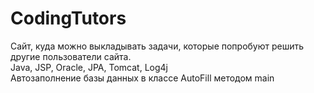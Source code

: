 # CodingTutors
Сайт, куда можно выкладывать задачи, которые попробуют решить другие пользователи сайта.
<br>
Java, JSP, Oracle, JPA, Tomcat, Log4j
<br>
Автозаполнение базы данных в классе AutoFill методом main

